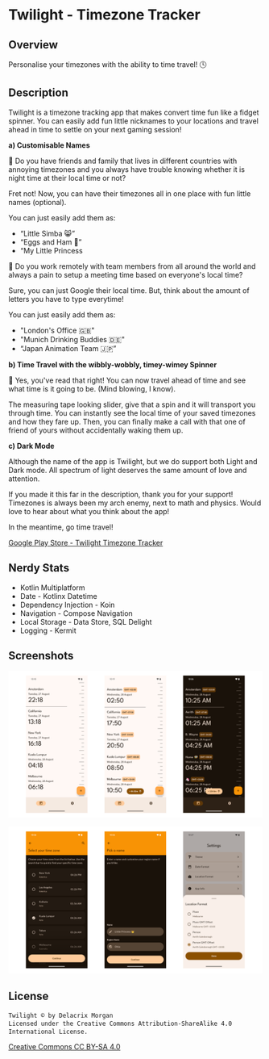 # Twilight - Timezone Tracker

## Overview

Personalise your timezones with the ability to time travel! 🕓

## Description

Twilight is a timezone tracking app that makes convert time fun like a fidget spinner. You can easily add fun little nicknames to your locations and travel ahead in time to settle on your next
gaming session!

**a) Customisable Names**

💬 Do you have friends and family that lives in different countries with annoying timezones and you always have trouble knowing whether it is night time at their local time or not?

Fret not! Now, you can have their timezones all in one place with fun little names (optional).

You can just easily add them as:

- “Little Simba 😸”
- “Eggs and Ham 🥚”
- “My Little Princess

💬 Do you work remotely with team members from all around the world and always a pain to setup a meeting time based on everyone's local time?

Sure, you can just Google their local time. But, think about the amount of letters you have to type everytime!

You can just easily add them as:

- "London's Office 🇬🇧"
- "Munich Drinking Buddies 🇩🇪"
- “Japan Animation Team 🇯️🇵️”

**b) Time Travel with the wibbly-wobbly, timey-wimey Spinner**

💬 Yes, you've read that right! You can now travel ahead of time and see what time is it going to be. (Mind blowing, I know).

The measuring tape looking slider, give that a spin and it will transport you through time. You can instantly see the local time of your saved timezones and how they fare up. Then, you can finally make a call with that one of friend of yours without accidentally waking them up.

**c) Dark Mode**

Although the name of the app is Twilight, but we do support both Light and Dark mode. All spectrum of light deserves the same amount of love and attention.

If you made it this far in the description, thank you for your support! Timezones is always been my arch enemy, next to math and physics. Would love to hear about what you think about the app!

In the meantime, go time travel!

[Google Play Store - Twilight Timezone Tracker](https://play.google.com/store/apps/details?id=com.delacrixmorgan.twilight.android)

## Nerdy Stats

- Kotlin Multiplatform
- Date - Kotlinx Datetime
- Dependency Injection - Koin
- Navigation - Compose Navigation
- Local Storage - Data Store, SQL Delight
- Logging - Kermit

## Screenshots

![Today](/screenshots/1_today.png?raw=true "Today")

![Form](/screenshots/2_form.png?raw=true "Form")

## License

```
Twilight © by Delacrix Morgan
Licensed under the Creative Commons Attribution-ShareAlike 4.0 International License.
```

[Creative Commons CC BY-SA 4.0](https://creativecommons.org/licenses/by-sa/4.0/legalcode)